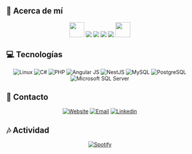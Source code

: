 ## 👋 Acerca de mí
<p align="center">
<img src="https://i.giphy.com/media/v1.Y2lkPTc5MGI3NjExandqMGVkMXVoczNnMTU3emR0NHZ4dHB3ZW1wMHU4YWNlMmlua2tkZCZlcD12MV9pbnRlcm5hbF9naWZfYnlfaWQmY3Q9cw/hjZ3T2Eso1wJ8QWoCl/giphy.gif" width="40" />
	<img src="https://img.shields.io/badge/Edad-25-blue" />
  	<img src="https://img.shields.io/badge/Interés-Backend-blue" />
  	<img src="https://img.shields.io/badge/Ubicación-Reynosa,%20Mexico-blue" />
  	<img src="https://img.shields.io/badge/Idiomas-Español%20e%20Inglés-blue" />
    <img src="https://i.giphy.com/media/v1.Y2lkPTc5MGI3NjExandqMGVkMXVoczNnMTU3emR0NHZ4dHB3ZW1wMHU4YWNlMmlua2tkZCZlcD12MV9pbnRlcm5hbF9naWZfYnlfaWQmY3Q9cw/hjZ3T2Eso1wJ8QWoCl/giphy.gif" width="40" />
</p>

## 💻 Tecnologías
<div align="center">
   
   ![Linux](https://img.shields.io/badge/Linux-FCC624?style=for-the-badge&logo=linux&logoColor=black)
   ![C#](https://img.shields.io/badge/C%23-239120?style=for-the-badge&logo=csharp&logoColor=white)
   ![PHP](https://img.shields.io/badge/PHP-777BB4?style=for-the-badge&logo=php&logoColor=white)
   ![Angular JS](https://img.shields.io/badge/Angular%20JS-DD0031?style=for-the-badge&logo=angular&logoColor=white)
   ![NestJS](https://img.shields.io/badge/nest%20js-E0234E?style=for-the-badge&logo=nestjs&logoColor=white)
   ![MySQL](https://img.shields.io/badge/MySQL-005C84?style=for-the-badge&logo=mysql&logoColor=white)
   ![PostgreSQL](https://img.shields.io/badge/PostgreSQL-316192?style=for-the-badge&logo=postgresql&logoColor=white)
   ![Microsoft SQL Server](https://img.shields.io/badge/MSSQL-CC2927?style=for-the-badge&logo=microsoft%20sql%20server&logoColor=white)
</div>

## 📧 Contacto
<div align="center">
   
   [![Website](https://img.shields.io/badge/WEB-255E63?style=for-the-badge&logo=About.me&logoColor=white)](https://homeroresendiz.dev/)
   [![Email](https://img.shields.io/badge/Correo-0077B5?style=for-the-badge&logo=gmail&logoColor=white)](mailto:homero@homeroresendiz.dev)
   [![Linkedin](https://img.shields.io/badge/LinkedIn-0077B5?style=for-the-badge&logo=linkedin&logoColor=white)](https://www.linkedin.com/in/homeroresendiz/)
</div>

## 🎶 Actividad
<div align="center">

[![Spotify](https://homeroresendiz.com/api/spotify/now_playing_svg)](https://open.spotify.com/user/31nztyrelmk6wre3po7sf4p2pp2a?si=1941b53b5e714e44)
</div>
